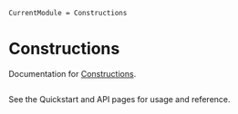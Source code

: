 ```@meta
CurrentModule = Constructions
```

# Constructions

Documentation for [Constructions](https://github.com/ATell-SoundTheory/Constructions.jl).

```@index
```

See the Quickstart and API pages for usage and reference.
